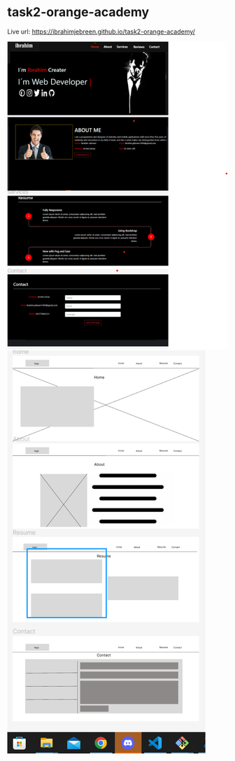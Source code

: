 # task2-orange-academy

Live url:
https://ibrahimjebreen.github.io/task2-orange-academy/


![alt text](https://github.com/IbrahimJebreen/task2-orange-academy/blob/main/screens.png?raw=true)
![alt text](https://github.com/IbrahimJebreen/task2-orange-academy/blob/main/wireframe.png?raw=true)

